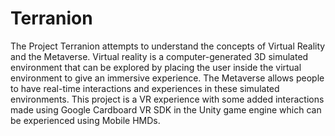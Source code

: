 # Terranion
 The Project Terranion attempts to understand the concepts of Virtual Reality and the Metaverse. Virtual reality is a computer-generated 3D simulated environment that can be explored by placing the user inside the virtual environment to give an immersive experience. The Metaverse allows people to have real-time interactions and experiences in these simulated environments.  This project is a VR experience with some added interactions made using Google Cardboard VR SDK in the Unity game engine which can be experienced using Mobile HMDs.
